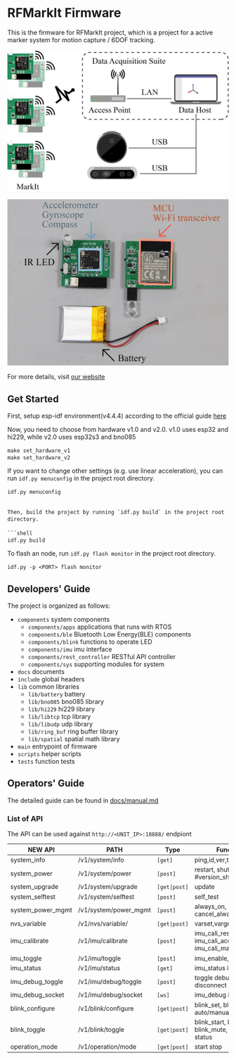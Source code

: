 # RFMarkIt Firmware

This is the firmware for RFMarkIt project, which is a project for a active marker system for motion capture / 6DOF tracking.

![](./docs/imgs/system.jpg)

![](./docs/imgs/hardware_v1.jpg)

For more details, visit [our website](https://sites.google.com/view/markit-virat/home)

## Get Started

First, setup esp-idf environment(v4.4.4) according to the official guide [here](https://docs.espressif.com/projects/esp-idf/zh_CN/v4.4.4/esp32/get-started/)

Now, you need to choose from hardware v1.0 and v2.0. v1.0 uses esp32 and hi229, while v2.0 uses esp32s3 and bno085

```shell
make set_hardware_v1
make set_hardware_v2
```

If you want to change other settings (e.g. use linear acceleration), you can run `idf.py menuconfig` in the project root directory.

```shell
idf.py menuconfig
```

```shell

Then, build the project by running `idf.py build` in the project root directory.

```shell
idf.py build
```

To flash an node, run `idf.py flash monitor` in the project root directory.

```shell
idf.py -p <PORT> flash monitor
```

## Developers' Guide

The project is organized as follows:

- `components` system components
    - `components/apps` applications that runs with RTOS
    - `components/ble` Bluetooth Low Energy(BLE) components
    - `components/blink` functions to operate LED
    - `components/imu` imu interface
    - `components/rest_controller` RESTful API controller
    - `components/sys` supporting modules for system
- `docs` documents
- `include` global headers
- `lib` common libraries
    - `lib/battery` battery
    - `lib/bno085` bno085 library
    - `lib/hi229` hi229 library
    - `lib/libtcp` tcp library
    - `lib/libudp` udp library
    - `lib/ring_buf` ring buffer library
    - `lib/spatial` spatial math library
- `main` entrypoint of firmware
- `scripts` helper scripts
- `tests` function tests

## Operators' Guide

The detailed guide can be found in [docs/manual.md](docs/manual.md)

### List of API

The API can be used against `http://<UNIT_IP>:18888/` endpiont

| NEW API           | PATH                    | Type            | Function                                                 |
|-------------------|-------------------------|-----------------|----------------------------------------------------------|
| system_info       | /v1/system/info         | `[get]       `  | ping,id,ver,time                                         |
| system_power      | /v1/system/power        | `[post]      `  | restart, shutdown, #version_shutdown                     |
| system_upgrade    | /v1/system/upgrade      | `[get\|post]  ` | update                                                   |
| system_selftest   | /v1/system/selftest     | `[post]      `  | self_test                                                |
| system_power_mgmt | /v1/system/power_mgmt   | `[post]      `  | always_on, cancel_always_on                              |
| nvs_variable      | /v1/nvs/variable/<name> | `[get\|post]  ` | varset,varget                                            |
| imu_calibrate     | /v1/imu/calibrate       | `[post]      `  | imu_cali_reset, imu_cali_acc, imu_cali_mag               |
| imu_toggle        | /v1/imu/toggle          | `[post]      `  | imu_enable,imu_disable,                                  |
| imu_status        | /v1/imu/status          | `[get]       `  | imu_status imu_imm                                       |
| imu_debug_toggle  | /v1/imu/debug/toggle    | `[post]      `  | toggle debug mode and disconnect monitor                 |
| imu_debug_socket  | /v1/imu/debug/socket    | `[ws]        `  | imu_debug imu_setup                                      |
| blink_configure   | /v1/blink/configure     | `[get\|post]  ` | blink_set, blink_get, auto/manual                        |
| blink_toggle      | /v1/blink/toggle        | `[get\|post]  ` | blink_start, blink_stop, blink_mute, also get led status |
| operation_mode    | /v1/operation/mode      | `[get\|post]  ` | start stop                                               |

